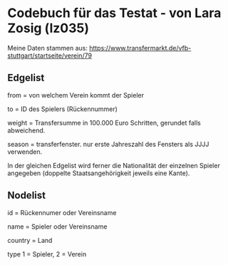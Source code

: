 # Codebuch für das Testat - von Lara Zosig (lz035)

Meine Daten stammen aus: https://www.transfermarkt.de/vfb-stuttgart/startseite/verein/79

## Edgelist

from = von welchem Verein kommt der Spieler 

to = ID des Spielers (Rückennummer)

weight = Transfersumme in 100.000 Euro Schritten, gerundet falls abweichend.

season = transferfenster. nur erste Jahreszahl des Fensters als JJJJ verwenden.

In der gleichen Edgelist wird ferner die Nationalität der einzelnen Spieler angegeben (doppelte Staatsangehörigkeit jeweils eine Kante).

## Nodelist

id = Rückennumer oder Vereinsname

name = Spieler oder Vereinsname

country = Land

type 1 = Spieler, 2 = Verein
